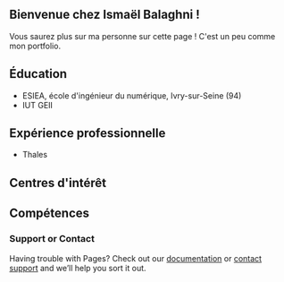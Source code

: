 ## Bienvenue chez Ismaël Balaghni !

Vous saurez plus sur ma personne sur cette page ! C'est un peu comme mon portfolio.

## Éducation

- ESIEA, école d'ingénieur du numérique, Ivry-sur-Seine (94)
- IUT GEII

## Expérience professionnelle

- Thales

## Centres d'intérêt

## Compétences

### Support or Contact

Having trouble with Pages? Check out our [documentation](https://docs.github.com/categories/github-pages-basics/) or [contact support](https://github.com/contact) and we’ll help you sort it out.
